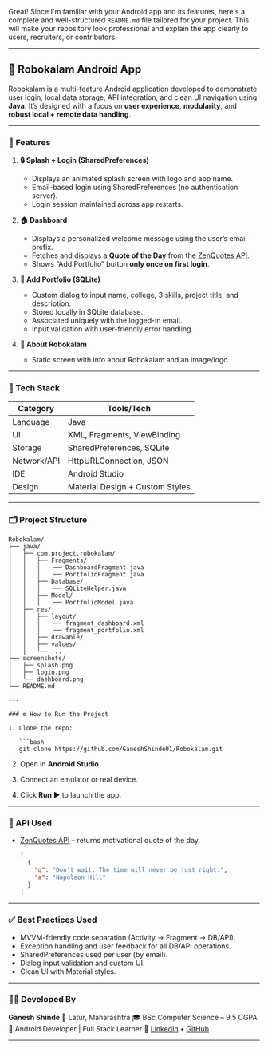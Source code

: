 Great! Since I'm familiar with your Android app and its features, here's a complete and well-structured `README.md` file tailored for your project. This will make your repository look professional and explain the app clearly to users, recruiters, or contributors.

---

## 📱 Robokalam Android App

Robokalam is a multi-feature Android application developed to demonstrate user login, local data storage, API integration, and clean UI navigation using **Java**. It’s designed with a focus on **user experience**, **modularity**, and **robust local + remote data handling**.

---

### 🚀 Features

1. **🔒 Splash + Login (SharedPreferences)**

   * Displays an animated splash screen with logo and app name.
   * Email-based login using SharedPreferences (no authentication server).
   * Login session maintained across app restarts.

2. **🏠 Dashboard**

   * Displays a personalized welcome message using the user’s email prefix.
   * Fetches and displays a **Quote of the Day** from the [ZenQuotes API](https://zenquotes.io/).
   * Shows “Add Portfolio” button **only once on first login**.

3. **📝 Add Portfolio (SQLite)**

   * Custom dialog to input name, college, 3 skills, project title, and description.
   * Stored locally in SQLite database.
   * Associated uniquely with the logged-in email.
   * Input validation with user-friendly error handling.

4. **👤 About Robokalam**

   * Static screen with info about Robokalam and an image/logo.

---

### 🧱 Tech Stack

| Category    | Tools/Tech                      |
| ----------- | ------------------------------- |
| Language    |  Java                           |
| UI          | XML, Fragments, ViewBinding     |
| Storage     | SharedPreferences, SQLite       |
| Network/API | HttpURLConnection, JSON         |
| IDE         | Android Studio                  |
| Design      | Material Design + Custom Styles |

---

### 🗂️ Project Structure

```
Robokalam/
├── java/
│   ├── com.project.robokalam/
│   │   ├── Fragments/
│   │   │   ├── DashboardFragment.java
│   │   │   ├── PortfolioFragment.java
│   │   ├── Database/
│   │   │   ├── SQLiteHelper.java
│   │   ├── Model/
│   │   │   ├── PortfolioModel.java
│   ├── res/
│   │   ├── layout/
│   │   │   ├── fragment_dashboard.xml
│   │   │   ├── fragment_portfolio.xml
│   │   ├── drawable/
│   │   ├── values/
│   │   └── ...
├── screenshots/
│   ├── splash.png
│   ├── login.png
│   └── dashboard.png
└── README.md

---

### ⚙️ How to Run the Project

1. Clone the repo:

   ```bash
   git clone https://github.com/GaneshShinde01/Robokalam.git
   ```

2. Open in **Android Studio**.

3. Connect an emulator or real device.

4. Click **Run ▶️** to launch the app.

---

### 📡 API Used

* [ZenQuotes API](https://zenquotes.io/api/today) – returns motivational quote of the day.

  ```json
  [
    {
      "q": "Don’t wait. The time will never be just right.",
      "a": "Napoleon Hill"
    }
  ]
  ```

---

### ✅ Best Practices Used

* MVVM-friendly code separation (Activity → Fragment → DB/API).
* Exception handling and user feedback for all DB/API operations.
* SharedPreferences used per user (by email).
* Dialog input validation and custom UI.
* Clean UI with Material styles.

---

### 🙋‍♂️ Developed By

**Ganesh Shinde**
📍 Latur, Maharashtra
🎓 BSc Computer Science – 9.5 CGPA
💼 Android Developer | Full Stack Learner
🔗 [LinkedIn](https://linkedin.com/in/ganesh-shinde-s01/) • [GitHub](https://github.com/GaneshShinde01)

---


